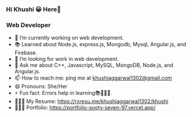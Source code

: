 ### Hi Khushi 😀 Here👋
### Web Developer
- 🔭 I’m currently working on web development.
- 📚 Learned about Node.js, express.js, Mongodb, Mysql, Angular.js, and Firebase.
- 🤔 I’m looking for work in web development.
- 💬 Ask me about C++, Javascript, MySQL, MongoDB, Node.js, and Angular.js.
- 📫 How to reach me: ping me at khushiaggarwal1302@gmail.com
- 😄 Pronouns: She/Her
- ⚡ Fun fact: Errors help in learning📚🙇🏻‍♀️.
- 👩🏻‍💻 My Resume: https://rxresu.me/khushiaggarwal1302/khushi
- 👩🏼‍🎓 Portfolio: https://portfolio-sooty-seven-97.vercel.app/
